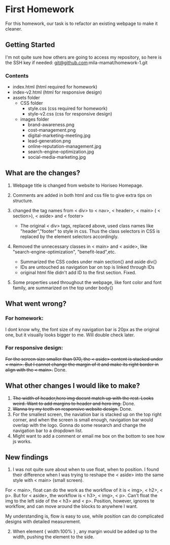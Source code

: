 # First Homework

For this homework, our task is to refactor an existing webpage to make it cleaner.


## Getting Started

I'm not quite sure how others are going to access my repository, so here is the SSH key if needed:  git@github.com:mila-mamat/homework-1.git

### Contents
* index.html (html required for homework)
* index-v2.html (html for responsive design)
* assets folder
   * CSS folder
      * style.css (css required for homework)
      * style-v2.css (css for responsive design)
   * images folder
      * brand-awareness.png
      * cost-management.png
      * digital-marketing-meeting.jpg
      * lead-generation.png
      * online-reputation-management.jpg
      * search-engine-optimization.jpg
      * social-media-marketing.jpg
      
## What are the changes?
1. Webpage title is changed from website to Horiseo Homepage.

2. Comments are added in both html and css file to give extra tips on structure.

3. changed the tag names from  < div> to  < nav>, < header>,  < main> ( < section>), < aside> and  < footer>
    * The original  < div> tags, replaced above, used class names like "header","footer" to style in css. Thus the class selectors in CSS is replaced by the element selectors accordingly.
  
  
4. Removed the unnecessary classes in  < main> and  < aside>, like "search-engine-optimization", "benefit-lead",etc. 
    * Summarized the CSS codes under main section{} and aside div{}
    * IDs are untouched as navigation bar on top is linked through IDs
    * original html file didn't add ID to the first section. Fixed. 
  
5. Some properties used throughout the webpage, like font color and font family, are summarized on the top under body{}


## What went wrong?
### For homework: 
I dont know why, the font size of my navigation bar is 20px as the original one, but it visually looks bigger to me. Will double check later.

### For responsive design:
<s>For the screen size smaller than 970, the  < aside> content is stacked under < main>. But I cannot change the margin of it and make its right border in align with the < main>.</s> Done. 



## What other changes I would like to make?
1. <s>The width of header,hero img doesnt match up with the rest. Looks weird. Want to add margins to header and hero img.</s> Done.
2. <s>Wanna try my teeth on responsive website design.</s> Done.
3. For the smallest screen, the naviation bar is stacked up on the top right corner, and when the screen is small enough, navigation bar would overlap with the logo. Gonna do some research and change the navigation bar to a dropdown list.
4. Might want to add a comment or email me box on the bottom to see how js works.



## New findings
1. I was not quite sure about when to use float, when to position. I found their difference when I was trying to reshape the < aside> into the same style with < main> (small screen).

For < main>, float can do the work as the workflow of it is < img>, < h2>, < p>. 
But for < aside>, the workflow is < h3>, < img>, < p>. Can't float the img to the left side of the < h3> and < p>. Position, however, ignores te workflow, and can move around the blocks to anywhere I want. 

My understanding is, flow is easy to use, while position can do complicated designs with detailed measurement. 



2. When element { width:100% } , any margin would be added up to the width, pushing the element to the side. 



